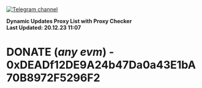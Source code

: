[![Telegram channel](https://img.shields.io/endpoint?url=https://runkit.io/damiankrawczyk/telegram-badge/branches/master?url=https://t.me/n4z4v0d)](https://t.me/n4z4v0d) 

**Dynamic Updates Proxy List with Proxy Checker**  
**Last Updated: 20.12.23 11:07**

# DONATE (_any evm_) - 0xDEADf12DE9A24b47Da0a43E1bA70B8972F5296F2
